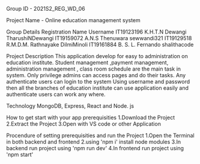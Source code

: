 Group ID - 2021S2_REG_WD_06

Project Name - Online education management system

Group Details
Registration  Name                 Username
IT19123196    K.H.T.N Dewangi      TharushiNDewangi
IT19159072    A.N.S Thenuwara      sewwandi321
IT19129518    R.M.D.M. Rathnayake  DilmiMinoli
IT19161884    B. S. L. Fernando    shalithacode

Project Description
This application develop for easy to administration on education institute. Student management ,payment management, administration 
management , class room schedule are the main task in system. Only privilege admins can access pages and do their tasks. Any 
authenticate users can login to the system Using username and password then all the branches of education institute can use application 
easily and authenticate users can work any where.

Technology
MongoDB, Express, React and Node. js

How to get start with your app
prerequisities
1.Download the Project
2.Extract the Project
3.Open with VS code or other Application

Procendure of setting prerequisities and run the Project
1.Open the Terminal in both backend and frontend 
2.using 'npm i' install node modules
3.In backend run project using 'npm run dev'
4.In frontend run project using 'npm start'
